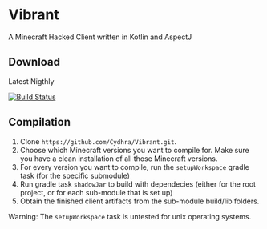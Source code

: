 # Vibrant
 A Minecraft Hacked Client written in Kotlin and AspectJ
## Download
Latest Nigthly

[![Build Status](https://jenkins.flaflo.xyz/buildStatus/icon?job=Vibrant)](https://jenkins.flaflo.xyz/job/Vibrant)

## Compilation
1. Clone `https://github.com/Cydhra/Vibrant.git`.
2. Choose which Minecraft versions you want to compile for. Make sure you have a clean installation of all those Minecraft versions.
3. For every version you want to compile, run the `setupWorkspace` gradle task (for the specific submodule)
5. Run gradle task `shadowJar` to build with dependecies (either for the root project, or for each sub-module that is set up)
6. Obtain the finished client artifacts from the sub-module build/lib folders.

Warning: The `setupWorkspace` task is untested for unix operating systems.
